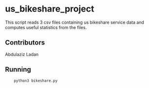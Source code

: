 # us_bikeshare_project
This script reads 3 csv files containing us bikeshare service data and computes useful statistics from the files.

## Contributors
Abdulaziz Ladan

## Running
```bash
	python3 bikeshare.py
```

